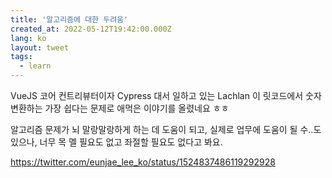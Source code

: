 ```yaml
---
title: '알고리즘에 대한 두려움'
created_at: 2022-05-12T19:42:00.000Z
lang: ko
layout: tweet
tags:
  - learn
---
```


VueJS 코어 컨트리뷰터이자 Cypress 대서 일하고 있는 Lachlan 이 릿코드에서 숫자 변환하는 가장 쉽다는 문제로 애먹은 이야기를 올렸네요 ㅎㅎ

알고리즘 문제가 뇌 말랑말랑하게 하는 데 도움이 되고, 실제로 업무에 도움이 될 수..도 있으나, 너무 목 멜 필요도 없고 좌절할 필요도 없다고 봐요.

https://twitter.com/eunjae_lee_ko/status/1524837486119292928
